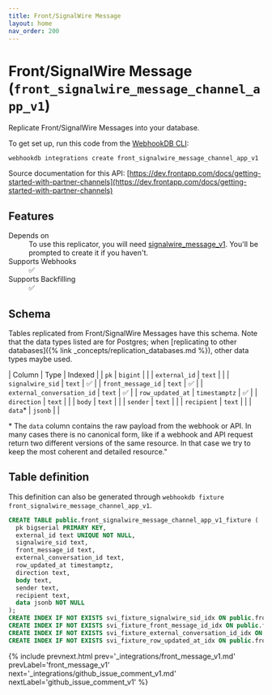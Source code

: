 ```yaml
---
title: Front/SignalWire Message
layout: home
nav_order: 200
---
```


# Front/SignalWire Message (`front_signalwire_message_channel_app_v1`)

Replicate Front/SignalWire Messages into your database.

To get set up, run this code from the [WebhookDB CLI](https://webhookdb.com/terminal):
```
webhookdb integrations create front_signalwire_message_channel_app_v1
```

Source documentation for this API: [https://dev.frontapp.com/docs/getting-started-with-partner-channels](https://dev.frontapp.com/docs/getting-started-with-partner-channels)

## Features

<dl>
<dt>Depends on</dt>
<dd>To use this replicator, you will need <a href="{% link _integrations/signalwire_message_v1.md %}">signalwire_message_v1</a>. You'll be prompted to create it if you haven't.</dd>

<dt>Supports Webhooks</dt>
<dd>✅</dd>
<dt>Supports Backfilling</dt>
<dd>✅</dd>

</dl>

## Schema

Tables replicated from Front/SignalWire Messages have this schema.
Note that the data types listed are for Postgres;
when [replicating to other databases]({% link _concepts/replication_databases.md %}),
other data types maybe used.

| Column | Type | Indexed |
| `pk` | `bigint` |  |
| `external_id` | `text` |  |
| `signalwire_sid` | `text` | ✅ |
| `front_message_id` | `text` | ✅ |
| `external_conversation_id` | `text` | ✅ |
| `row_updated_at` | `timestamptz` | ✅ |
| `direction` | `text` |  |
| `body` | `text` |  |
| `sender` | `text` |  |
| `recipient` | `text` |  |
| `data`* | `jsonb` |  |

<span class="fs-3">* The `data` column contains the raw payload from the webhook or API.
In many cases there is no canonical form, like if a webhook and API request return
two different versions of the same resource.
In that case we try to keep the most coherent and detailed resource."</span>

## Table definition

This definition can also be generated through `webhookdb fixture front_signalwire_message_channel_app_v1`.

```sql
CREATE TABLE public.front_signalwire_message_channel_app_v1_fixture (
  pk bigserial PRIMARY KEY,
  external_id text UNIQUE NOT NULL,
  signalwire_sid text,
  front_message_id text,
  external_conversation_id text,
  row_updated_at timestamptz,
  direction text,
  body text,
  sender text,
  recipient text,
  data jsonb NOT NULL
);
CREATE INDEX IF NOT EXISTS svi_fixture_signalwire_sid_idx ON public.front_signalwire_message_channel_app_v1_fixture (signalwire_sid);
CREATE INDEX IF NOT EXISTS svi_fixture_front_message_id_idx ON public.front_signalwire_message_channel_app_v1_fixture (front_message_id);
CREATE INDEX IF NOT EXISTS svi_fixture_external_conversation_id_idx ON public.front_signalwire_message_channel_app_v1_fixture (external_conversation_id);
CREATE INDEX IF NOT EXISTS svi_fixture_row_updated_at_idx ON public.front_signalwire_message_channel_app_v1_fixture (row_updated_at);
```

{% include prevnext.html prev='_integrations/front_message_v1.md' prevLabel='front_message_v1' next='_integrations/github_issue_comment_v1.md' nextLabel='github_issue_comment_v1' %}
